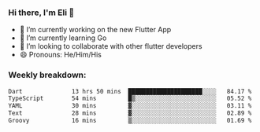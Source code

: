 ### Hi there, I'm Eli 👋
- 🔭 I’m currently working on the new Flutter App
- 🌱 I’m currently learning Go
- 🦄 I’m looking to collaborate with other flutter developers
- 😄 Pronouns: He/Him/His

### Weekly breakdown:
<!--START_SECTION:waka-->

```txt
Dart              13 hrs 50 mins  █████████████████████░░░░   84.17 %
TypeScript        54 mins         █▒░░░░░░░░░░░░░░░░░░░░░░░   05.52 %
YAML              30 mins         ▓░░░░░░░░░░░░░░░░░░░░░░░░   03.11 %
Text              28 mins         ▓░░░░░░░░░░░░░░░░░░░░░░░░   02.89 %
Groovy            16 mins         ▒░░░░░░░░░░░░░░░░░░░░░░░░   01.69 %
```

<!--END_SECTION:waka-->
